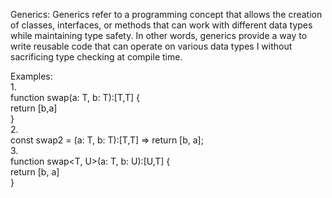 Generics: 
Generics refer to a programming concept that allows the creation of classes, interfaces, or
methods that can work with different data types while maintaining type safety. In other
words, generics provide a way to write reusable code that can operate on various data types I
without sacrificing type checking at compile time.

Examples:
<br/>
1.
<br/>
function swap<T>(a: T, b: T):[T,T] {
<br/>
return [b,a]
<br/>
}
<br/>
2.
<br/>
const swap2 = <T>(a: T, b: T):[T,T] => return [b, a];
<br/>
3.
<br/>
function swap<T, U>(a: T, b: U):[U,T] {
<br/>
return [b, a]
<br/>
}

